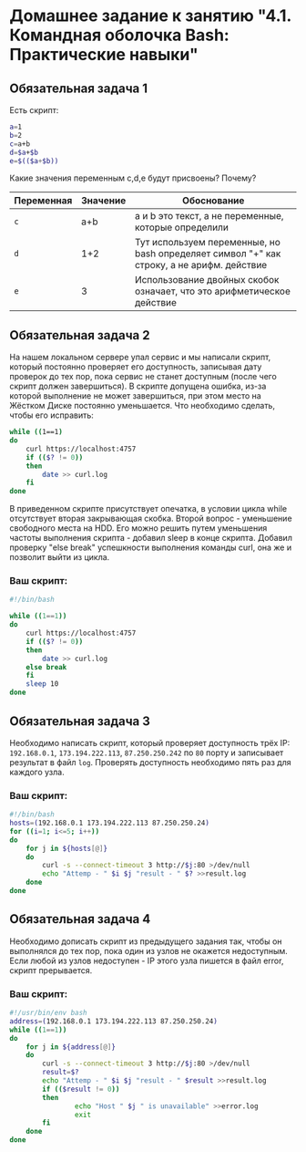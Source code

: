 # Домашнее задание к занятию "4.1. Командная оболочка Bash: Практические навыки"

## Обязательная задача 1

Есть скрипт:
```bash
a=1
b=2
c=a+b
d=$a+$b
e=$(($a+$b))
```

Какие значения переменным c,d,e будут присвоены? Почему?

| Переменная  | Значение | Обоснование |
| ------------- | ------------- | ------------- |
| `c`  | a+b  | a и b это текст, а не переменные, которые определили |
| `d`  | 1+2  | Тут используем переменные, но bash определяет символ "+" как строку, а не арифм. действие |
| `e`  | 3  | Использование двойных скобок означает, что это арифметическое действие |

## Обязательная задача 2
На нашем локальном сервере упал сервис и мы написали скрипт, который постоянно проверяет его доступность, записывая дату проверок до тех пор, пока сервис не станет доступным (после чего скрипт должен завершиться). В скрипте допущена ошибка, из-за которой выполнение не может завершиться, при этом место на Жёстком Диске постоянно уменьшается. Что необходимо сделать, чтобы его исправить:
```bash
while ((1==1)
do
	curl https://localhost:4757
	if (($? != 0))
	then
		date >> curl.log
	fi
done
```
В приведенном скрипте присутствует опечатка, в условии цикла while отсутствует вторая закрывающая 
скобка. Второй вопрос - уменьшение свободного места на HDD. Его можно решить путем уменьшения 
частоты  выполнения скрипта - добавил sleep в конце скрипта.
Добавил проверку "else break" успешкности выполнения команды curl, она же и позволит выйти из цикла.  
### Ваш скрипт:
```bash
#!/bin/bash

while ((1==1))
do
	curl https://localhost:4757
	if (($? != 0))
	then
		date >> curl.log
	else break
	fi
	sleep 10
done
```
## Обязательная задача 3
Необходимо написать скрипт, который проверяет доступность трёх IP: `192.168.0.1`, `173.194.222.113`, `87.250.250.242` по `80` порту и записывает результат в файл `log`. Проверять доступность необходимо пять раз для каждого узла.

### Ваш скрипт:
```bash
#!/bin/bash
hosts=(192.168.0.1 173.194.222.113 87.250.250.24)
for ((i=1; i<=5; i++))
do
    for j in ${hosts[@]}
    do
        curl -s --connect-timeout 3 http://$j:80 >/dev/null
        echo "Attemp - " $i $j "result - " $? >>result.log
    done
done
```
## Обязательная задача 4
Необходимо дописать скрипт из предыдущего задания так, чтобы он выполнялся до тех пор, пока один из узлов не окажется недоступным. Если любой из узлов недоступен - IP этого узла пишется в файл error, скрипт прерывается.

### Ваш скрипт:
```bash
#!/usr/bin/env bash
address=(192.168.0.1 173.194.222.113 87.250.250.24)
while ((1==1))
do
    for j in ${address[@]}
    do
        curl -s --connect-timeout 3 http://$j:80 >/dev/null
        result=$?
        echo "Attemp - " $i $j "result - " $result >>result.log
        if (($result != 0))
        then
                echo "Host " $j " is unavailable" >>error.log
                exit
        fi
    done
done
```
